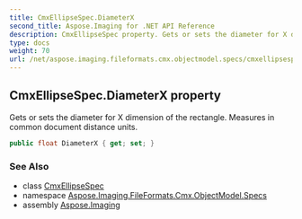 ```yaml
---
title: CmxEllipseSpec.DiameterX
second_title: Aspose.Imaging for .NET API Reference
description: CmxEllipseSpec property. Gets or sets the diameter for X dimension of the rectangle. Measures in common document distance units
type: docs
weight: 70
url: /net/aspose.imaging.fileformats.cmx.objectmodel.specs/cmxellipsespec/diameterx/
---
```

## CmxEllipseSpec.DiameterX property

Gets or sets the diameter for X dimension of the rectangle. Measures in common document distance units.

```csharp
public float DiameterX { get; set; }
```

### See Also

* class [CmxEllipseSpec](../)
* namespace [Aspose.Imaging.FileFormats.Cmx.ObjectModel.Specs](../../cmxellipsespec/)
* assembly [Aspose.Imaging](../../../)


